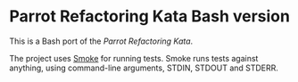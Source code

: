 Parrot Refactoring Kata Bash version
====================================

This is a Bash port of the *Parrot Refactoring Kata*.

The project uses [Smoke](https://github.com/SamirTalwar/smoke) for running tests.
Smoke runs tests against anything, using command-line arguments, STDIN, STDOUT and STDERR.
